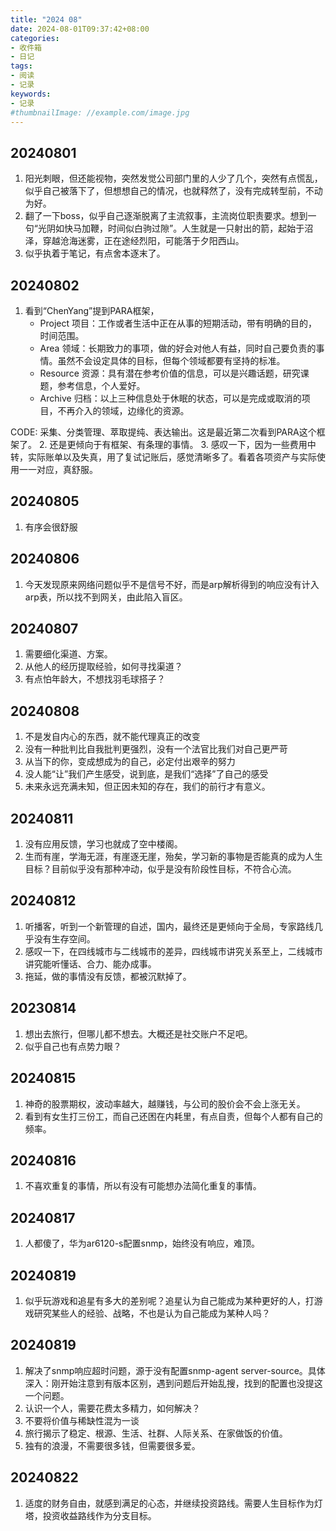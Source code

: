 ```yaml
---
title: "2024 08"
date: 2024-08-01T09:37:42+08:00
categories:
- 收件箱
- 日记
tags:
- 阅读
- 记录
keywords:
- 记录
#thumbnailImage: //example.com/image.jpg
---
```


<!--more-->
## 20240801
1. 阳光刺眼，但还能视物，突然发觉公司部门里的人少了几个，突然有点慌乱，似乎自己被落下了，但想想自己的情况，也就释然了，没有完成转型前，不动为好。
2. 翻了一下boss，似乎自己逐渐脱离了主流叙事，主流岗位职责要求。想到一句“光阴如快马加鞭，时间似白驹过隙”。人生就是一只射出的箭，起始于沼泽，穿越沧海迷雾，正在途经烈阳，可能落于夕阳西山。
3. 似乎执着于笔记，有点舍本逐末了。

## 20240802
1. 看到“ChenYang”提到PARA框架，
    - Project 项目：工作或者生活中正在从事的短期活动，带有明确的目的，时间范围。 
    - Area 领域：长期致力的事项，做的好会对他人有益，同时自己要负责的事情。虽然不会设定具体的目标，但每个领域都要有坚持的标准。 
    - Resource 资源：具有潜在参考价值的信息，可以是兴趣话题，研究课题，参考信息，个人爱好。 
    - Archive 归档：以上三种信息处于休眠的状态，可以是完成或取消的项目，不再介入的领域，边缘化的资源。

CODE: 采集、分类管理、萃取提纯、表达输出。这是最近第二次看到PARA这个框架了。
2. 还是更倾向于有框架、有条理的事情。
3. 感叹一下，因为一些费用中转，实际账单以及失真，用了复试记账后，感觉清晰多了。看着各项资产与实际使用一一对应，真舒服。

## 20240805
1. 有序会很舒服

## 20240806
1. 今天发现原来网络问题似乎不是信号不好，而是arp解析得到的响应没有计入arp表，所以找不到网关，由此陷入盲区。
## 20240807
1. 需要细化渠道、方案。
2. 从他人的经历提取经验，如何寻找渠道？
3. 有点怕年龄大，不想找羽毛球搭子？

## 20240808
1. 不是发自内心的东西，就不能代理真正的改变
2. 没有一种批判比自我批判更强烈，没有一个法官比我们对自己更严苛
3. 从当下的你，变成想成为的自己，必定付出艰辛的努力
4. 没人能“让”我们产生感受，说到底，是我们“选择”了自己的感受
5. 未来永远充满未知，但正因未知的存在，我们的前行才有意义。

## 20240811
1. 没有应用反馈，学习也就成了空中楼阁。
2. 生而有崖，学海无涯，有崖逐无崖，殆矣，学习新的事物是否能真的成为人生目标？目前似乎没有那种冲动，似乎是没有阶段性目标，不符合心流。

## 20240812
1. 听播客，听到一个新管理的自述，国内，最终还是更倾向于全局，专家路线几乎没有生存空间。
2. 感叹一下，在四线城市与二线城市的差异，四线城市讲究关系至上，二线城市讲究能听懂话、合力、能办成事。
3. 拖延，做的事情没有反馈，都被沉默掉了。

## 20230814
1. 想出去旅行，但哪儿都不想去。大概还是社交账户不足吧。
2. 似乎自己也有点势力眼？

## 20240815
1. 神奇的股票期权，波动率越大，越赚钱，与公司的股价会不会上涨无关。
2. 看到有女生打三份工，而自己还困在内耗里，有点自责，但每个人都有自己的频率。

## 20240816
1. 不喜欢重复的事情，所以有没有可能想办法简化重复的事情。

## 20240817
1. 人都傻了，华为ar6120-s配置snmp，始终没有响应，难顶。

## 20240819
1. 似乎玩游戏和追星有多大的差别呢？追星认为自己能成为某种更好的人，打游戏研究某些人的经验、战略，不也是认为自己能成为某种人吗？

## 20240819
1. 解决了snmp响应超时问题，源于没有配置snmp-agent server-source。具体深入：刚开始注意到有版本区别，遇到问题后开始乱搜，找到的配置也没提这一个问题。
2. 认识一个人，需要花费太多精力，如何解决？
3. 不要将价值与稀缺性混为一谈
4. 旅行揭示了稳定、根源、生活、社群、人际关系、在家做饭的价值。
5. 独有的浪漫，不需要很多钱，但需要很多爱。

## 20240822
1. 适度的财务自由，就感到满足的心态，并继续投资路线。需要人生目标作为灯塔，投资收益路线作为分支目标。